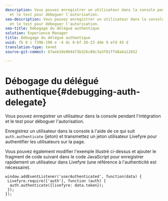 ```yaml
---
description: Vous pouvez enregistrer un utilisateur dans la console pendant l'intégration
  et le test pour déboguer l'autorisation.
seo-description: Vous pouvez enregistrer un utilisateur dans la console pendant l'intégration
  et le test pour déboguer l'autorisation.
seo-title: Débogage du délégué authentique
solution: Experience Manager
title: Débogage du délégué authentique
uuid: fb 0 c 7396-190 e -4 dc 9-bf 26-23 dde 9 efd 45 d
translation-type: tm+mt
source-git-commit: 67aeb3de964473b326c88c3a3f81ff48a6a12652

---
```



# Débogage du délégué authentique{#debugging-auth-delegate}

Vous pouvez enregistrer un utilisateur dans la console pendant l'intégration et le test pour déboguer l'autorisation.

Enregistrez un utilisateur dans la console à l'aide de ce qui suit `auth.authenticate` (jeton) et transmettez un jeton utilisateur Livefyre pour authentifier les utilisateurs sur la page.

Vous pouvez également modifier l'exemple illustré ci-dessus et ajouter le fragment de code suivant dans le code JavaScript pour enregistrer rapidement un utilisateur dans Livefyre (une référence à l'authenticité est nécessaire).

```
window.addEventListener('userAuthenticated', function(data) { 
 Livefyre.require(['auth'], function (auth) { 
  auth.authenticate({livefyre: data.token}); 
 }); 
});
```

